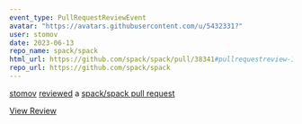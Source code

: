 ```yaml
---
event_type: PullRequestReviewEvent
avatar: "https://avatars.githubusercontent.com/u/5432331?"
user: stomov
date: 2023-06-13
repo_name: spack/spack
html_url: https://github.com/spack/spack/pull/38341#pullrequestreview-1476198275
repo_url: https://github.com/spack/spack
---
```


<a href='https://github.com/stomov' target='_blank'>stomov</a> <a href='https://github.com/spack/spack/pull/38341#pullrequestreview-1476198275' target='_blank'>reviewed</a> a <a href='https://github.com/spack/spack/pull/38341' target='_blank'>spack/spack pull request</a>

<small></small>

<a href='https://github.com/spack/spack/pull/38341#pullrequestreview-1476198275' target='_blank'>View Review</a>